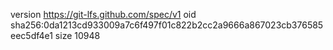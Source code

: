 version https://git-lfs.github.com/spec/v1
oid sha256:0da1213cd933009a7c6f497f01c822b2cc2a9666a867023cb376585eec5df4e1
size 10948
